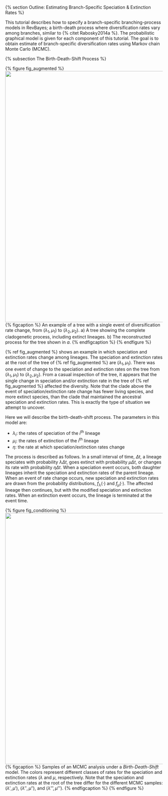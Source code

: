 {% section Outline&#58; Estimating Branch-Specific Speciation & Extinction Rates %}

This tutorial describes how to specify a branch-specific
branching-process models in RevBayes; a birth-death process where
diversification rates vary among branches, similar to {% citet Rabosky2014a %}.
The probabilistic graphical model is given for each component of this
tutorial. The goal is to obtain estimate of branch-specific
diversification rates using Markov chain Monte Carlo (MCMC).


{% subsection The Birth-Death-Shift Process %}

{% figure fig_augmented %}
<img src="figures/augmented.eps" width="800" /> 
{% figcaption %}
An example of a tree with a single event of diversification rate change, from
$(\lambda_1, \mu_1)$ to $(\lambda_2, \mu_2)$. a) A tree showing the complete cladogenetic process, including
extinct lineages. b) The reconstructed process for the tree shown in *a*.
{% endfigcaption %}
{% endfigure %}

{% ref fig_augmented %} shows an example in which speciation and extinction rates change among lineages.
The speciation and extinction rates at the root of the tree of {% ref fig_augmented %} are $(\lambda_1, \mu_1)$. 
There was one event of change to the speciation and extinction rates on the 
tree from $(\lambda_1, \mu_1)$ to $(\lambda_2, \mu_2)$.
From a casual inspection of the tree, it appears that the single change in speciation and/or extinction rate
in the tree of {% ref fig_augmented %} affected the diversity. Note that the clade above the event of speciation/extinction
rate change has fewer living species, and more extinct species, than the clade that maintained the ancestral
speciation and extinction rates.
This is exactly the type of situation we attempt to uncover. 

Here we will describe the birth-death-shift process.
The parameters in this model are: 

- $\lambda_i$: the rates of speciation of the $i^{\text{th}}$ lineage
- $\mu_i$: the rates of extinction of the $i^{\text{th}}$ lineage
- $\eta$: the rate at which speciation/extinction rates change

The process is described as follows. In a small interval of time, $\Delta t$, a lineage 
speciates with probability $\lambda \Delta t$, goes extinct with probability $\mu \Delta t$, 
or changes its rate with probability $\eta \Delta t$. 
When a speciation event occurs, both daughter lineages inherit the speciation and extinction rates of the parent
lineage. When an event of rate change occurs, new speciation and extinction rates are drawn from
the probability distributions, $f_{\lambda}(\cdot)$ and $f_{\mu}(\cdot)$. 
The affected lineage then continues, but with the modified speciation and extinction rates. 
When an extinction event occurs, the lineage is terminated at the event time.



{% figure fig_conditioning %}
<img src="figures/conditioning.eps" width="800" /> 
{% figcaption %}
Samples of an MCMC analysis under a *Birth-Death-Shift* model. The colors
represent different classes of rates for the speciation and extinction rates ($\lambda$ and
$\mu$, respectively. Note that the speciation and extinction rates at the root of the tree
differ for the different MCMC samples: $(\lambda',\mu')$, $(\lambda'',\mu'')$, 
and $(\lambda''',\mu''')$.
{% endfigcaption %}
{% endfigure %}
